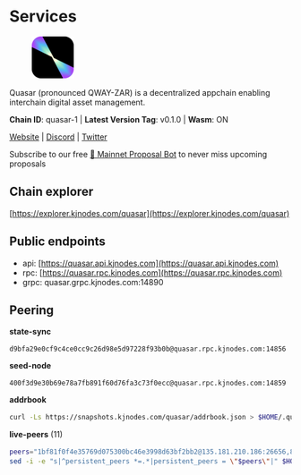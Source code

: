 # Services

<figure><img src="https://raw.githubusercontent.com/kj89/cosmos-images/main/logos/quasar.png" alt=""><figcaption></figcaption></figure>

Quasar (pronounced QWAY-ZAR) is a decentralized  appchain enabling interchain digital asset management.

**Chain ID**: quasar-1 | **Latest Version Tag**: v0.1.0 | **Wasm**: ON

[Website](https://www.quasar.fi) | [Discord](https://discord.gg/quasarfi) | [Twitter](https://twitter.com/QuasarFi)



Subscribe to our free [🤖 Mainnet Proposal Bot](https://t.me/kjnodes_proposal_bot) to never miss upcoming proposals


## Chain explorer
[https://explorer.kjnodes.com/quasar](https://explorer.kjnodes.com/quasar)

## Public endpoints

* api: [https://quasar.api.kjnodes.com](https://quasar.api.kjnodes.com)
* rpc: [https://quasar.rpc.kjnodes.com](https://quasar.rpc.kjnodes.com)
* grpc: quasar.grpc.kjnodes.com:14890

## Peering

**state-sync**

```text
d9bfa29e0cf9c4ce0cc9c26d98e5d97228f93b0b@quasar.rpc.kjnodes.com:14856
```

**seed-node**

```text
400f3d9e30b69e78a7fb891f60d76fa3c73f0ecc@quasar.rpc.kjnodes.com:14859
```

**addrbook**
```bash
curl -Ls https://snapshots.kjnodes.com/quasar/addrbook.json > $HOME/.quasarnode/config/addrbook.json
```

**live-peers** (11)
```bash
peers="1bf81f0f4e35769d075300bc46e3998d63bf2bb2@135.181.210.186:26656,89757803f40da51678451735445ad40d5b15e059@169.155.169.149:26656,771659b9205187f9094f894c65d29effa79fdd2c@18.156.191.84:26656,1369d544be2680e031b57f30a8d18cbe8b17a8ef@54.38.73.121:26656,ff8bfc8a197e279810ccb21acdd987dfd6d3eb54@81.0.248.60:18256,6cceba286b498d4a1931f85e35ea0fa433373057@169.155.170.222:26656,471518432477e31ea348af246c0b54095d41352c@134.65.195.144:26656,d7ea38275af96271fd66194dad3951ef38b8ba7c@193.70.33.64:18256,664d2f6124721b1633b5a24452f85c1bf00c4bfc@66.85.158.165:26656,367d65ece0aafd9b46e15b9dd58fe319d7d29550@143.198.172.109:26656,d9bfa29e0cf9c4ce0cc9c26d98e5d97228f93b0b@65.109.88.38:14856"
sed -i -e "s|^persistent_peers *=.*|persistent_peers = \"$peers\"|" $HOME/.quasarnode/config/config.toml
```
